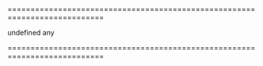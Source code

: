 <!--**
/*-------------------------------------------
    Auto-generated file. Do not modify.
-------------------------------------------

**-->
===========================================================================
<!--default-->undefined<!--/default-->
<!--type-->any<!--/type-->
===========================================================================

<!--shortDescription-->

<!--/shortDescription-->

<!--fullDescription-->

<!--/fullDescription-->